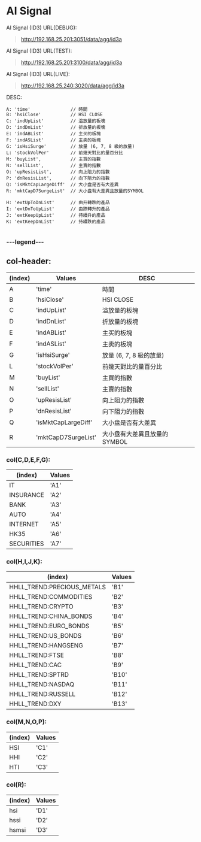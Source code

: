 # AI Signal

AI Signal (ID3) URL(DEBUG):
> http://192.168.25.201:3051/data/agg/id3a

AI Signal (ID3) URL(TEST):
> http://192.168.25.201:3100/data/agg/id3a

AI Signal (ID3) URL(LIVE):
> http://192.168.25.240:3020/data/agg/id3a

DESC:
```
A: 'time'               // 時間
B: 'hsiClose'           // HSI CLOSE
C: 'indUpList'          // 溢放量的板塊
D: 'indDnList'          // 折放量的板塊
E: 'indABList'          // 主买的板塊
F: 'indASList'          // 主卖的板塊
G: 'isHsiSurge'         // 放量 (6, 7, 8 級的放量)
L: 'stockVolPer'        // 前幾天對比的量百分比
M: 'buyList',           // 主買的指數
N: 'sellList',          // 主賣的指數
O: 'upResisList',       // 向上阻力的指數
P: 'dnResisList',       // 向下阻力的指數
Q: 'isMktCapLargeDiff'  // 大小盘是否有大差異
R: 'mktCapD7SurgeList'  // 大小盘有大差異且放量的SYMBOL

H: 'extUpToDnList'      // 由升轉跌的產品
I: 'extDnToUpList'      // 由跌轉升的產品
J: 'extKeepUpList'      // 持續升的產品
K: 'extKeepDnList'      // 持續跌的產品


```
### ---legend---

## col-header:
| (index) | Values              | DESC |
| --- | --- | --- |
| A       | 'time'              | 時間         |         
| B       | 'hsiClose'          | HSI CLOSE            |     
| C       | 'indUpList'         | 溢放量的板塊               |   
| D       | 'indDnList'         | 折放量的板塊               |   
| E       | 'indABList'         | 主买的板塊                |    
| F       | 'indASList'         | 主卖的板塊                |    
| G       | 'isHsiSurge'        | 放量 (6, 7, 8 級的放量)    |               
| L       | 'stockVolPer'       | 前幾天對比的量百分比           |       
| M       | 'buyList'           | 主買的指數                |    
| N       | 'sellList'          | 主賣的指數                |    
| O       | 'upResisList'       | 向上阻力的指數              |      
| P       | 'dnResisList'       | 向下阻力的指數              |      
| Q       | 'isMktCapLargeDiff' | 大小盘是否有大差異            |        
| R       | 'mktCapD7SurgeList' | 大小盘有大差異且放量的SYMBOL    |              


### col(C,D,E,F,G):
| (index)    | Values |
| --- | --- |
| IT         | 'A1'   |
| INSURANCE  | 'A2'   |
| BANK       | 'A3'   |
| AUTO       | 'A4'   |
| INTERNET   | 'A5'   |
| HK35       | 'A6'   |
| SECURITIES | 'A7'   |


### col(H,I,J,K):
| (index)                    | Values |
| --- | --- |
| HHLL_TREND:PRECIOUS_METALS | 'B1'   |
| HHLL_TREND:COMMODITIES     | 'B2'   |
| HHLL_TREND:CRYPTO          | 'B3'   |
| HHLL_TREND:CHINA_BONDS     | 'B4'   |
| HHLL_TREND:EURO_BONDS      | 'B5'   |
| HHLL_TREND:US_BONDS        | 'B6'   |
| HHLL_TREND:HANGSENG        | 'B7'   |
| HHLL_TREND:FTSE            | 'B8'   |
| HHLL_TREND:CAC             | 'B9'   |
| HHLL_TREND:SPTRD           | 'B10'  |
| HHLL_TREND:NASDAQ          | 'B11'  |
| HHLL_TREND:RUSSELL         | 'B12'  |
| HHLL_TREND:DXY             | 'B13'  |


### col(M,N,O,P):
| (index) | Values |
| --- | --- |
| HSI     | 'C1'   |
| HHI     | 'C2'   |
| HTI     | 'C3'   |


### col(R):
| (index) | Values |
| --- | --- |
| hsi     | 'D1'   |
| hssi    | 'D2'   |
| hsmsi   | 'D3'   |




